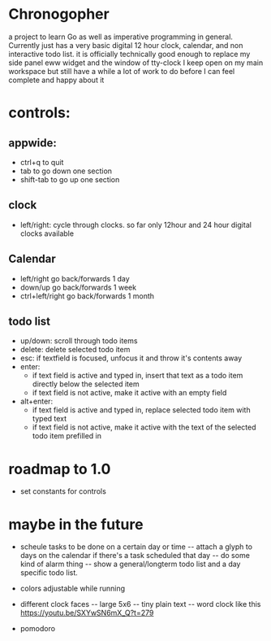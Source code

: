 # Chronogopher

a project to learn Go as well as imperative programming in general.  Currently just has a very basic digital 12 hour clock, calendar, and non interactive todo list.
it is officially technically good enough to replace my side panel eww widget and the window of tty-clock I keep open on my main workspace
but still have a while a lot of work to do before I can feel complete and happy about it


# controls:

## appwide:
- ctrl+q to quit
- tab to go down one section
- shift-tab to go up one section
## clock
- left/right: cycle through clocks.  so far only 12hour and 24 hour digital clocks available
## Calendar
- left/right go back/forwards 1 day
- down/up go back/forwards 1 week
- ctrl+left/right go back/forwards 1 month
## todo list
- up/down: scroll through todo items
- delete: delete selected todo item
- esc: if textfield is focused, unfocus it and throw it's contents away
- enter:
  - if text field is active and typed in, insert that text as a todo item directly below the selected item
  - if text field is not active, make it active with an empty field
- alt+enter:
  - if text field is active and typed in, replace selected todo item with typed text
  - if text field is not active, make it active with the text of the selected todo item prefilled in


# roadmap to 1.0

- set constants for controls


# maybe in the future

- scheule tasks to be done on a certain day or time
-- attach a glyph to days on the calendar if there's a task scheduled that day
-- do some kind of alarm thing
-- show a general/longterm todo list and a day specific todo list.

- colors adjustable while running

- different clock faces
-- large 5x6
-- tiny plain text
-- word clock like this https://youtu.be/SXYwSN6mX_Q?t=279

- pomodoro
